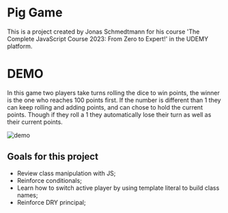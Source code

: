 # Pig Game

This is a project created by Jonas Schmedtmann for his course 'The Complete JavaScript Course 2023: From Zero to Expert!' in the UDEMY platform.

# DEMO

In this game two players take turns rolling the dice to win points, the winner is the one who reaches 100 points first. If the number is different than 1 they can keep rolling and adding points, and can chose to hold the current points. Though if they roll a 1 they automatically lose their turn as well as their current points.

![demo](/assets/pig-game.mov.gif)

## Goals for this project

- Review class manipulation with JS;
- Reinforce conditionals;
- Learn how to switch active player by using template literal to build class names;
- Reinforce DRY principal;
